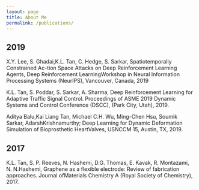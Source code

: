 ```yaml
---
layout: page
title: About Me
permalink: /publications/
---
```


## 2019
X.Y. Lee, S. Ghadai,K.L. Tan, C. Hedge, S. Sarkar, Spatiotemporally Constrained Ac-tion Space Attacks on Deep Reinforcement Learning Agents, Deep Reinforcement LearningWorkshop in Neural Information Processing Systems (NeurIPS), Vancouver, Canada, 2019

K.L. Tan, S. Poddar, S. Sarkar, A. Sharma, Deep Reinforcement Learning for Adaptive Traffic Signal Control. Proceedings of ASME 2019 Dynamic 
Systems and Control Conference (DSCC), (Park City, Utah), 2019.

Aditya Balu,Kai Liang Tan, Michael C.H. Wu, Ming-Chen Hsu, Soumik Sarkar, AdarshKrishnamurthy; Deep Learning for Dynamic Deformation Simulation of Bioprosthetic HeartValves, USNCCM 15, Austin, TX, 2019.

## 2017
K.L. Tan,  S.  P.  Reeves,  N.  Hashemi,  D.G.  Thomas,  E.  Kavak,  R.  Montazami,  N.  N.Hashemi, Graphene as a flexible electrode:  Review of fabrication approaches.  Journal ofMaterials Chemistry A (Royal Society of Chemistry), 2017.
